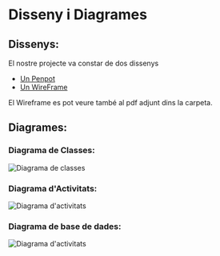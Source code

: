 # Disseny i Diagrames

## Dissenys:
El nostre projecte va constar de dos dissenys 
- [Un Penpot](https://design.penpot.app/#/view/93d0ad32-dfe5-8194-8003-d196a1776455?page-id=93d0ad32-dfe5-8194-8003-d196a1776456&section=interactions&frame-id=c57b177c-d2d1-8023-8003-d1c548b8c65b&index=0&share-id=93d0ad32-dfe5-8194-8003-d1ca957c9e03) 
- [Un WireFrame](https://miro.com/app/board/uXjVKEQFCMQ=/?moveToWidget=3458764590116313979&cot=14)

El Wireframe es pot veure també al pdf adjunt dins la carpeta.

## Diagrames:
### Diagrama de Classes:
![Diagrama de classes](C:\Users\a16miqbargim_inspedr\Downloads\prj-final-trfinal_g5\doc\Diseny\mermaid-diagram-2024-05-24-105129.png)
### Diagrama d'Activitats:
![Diagrama d'activitats](C:\Users\a16miqbargim_inspedr\Downloads\prj-final-trfinal_g5\doc\Diseny\mermaid-diagram-2024-05-23-104638.png)
### Diagrama  de base de dades:
![Diagrama d'activitats](C:\Users\a16miqbargim_inspedr\Downloads\prj-final-trfinal_g5\doc\Diseny\mermaid-diagram-2024-05-23-100756.png)
